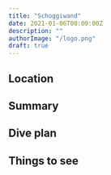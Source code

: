 ```yaml
---
title: "Schoggiwand"
date: 2021-01-06T00:00:00Z
description: ""
authorImage: "/logo.png"
draft: true
---
```


## Location

## Summary

## Dive plan

## Things to see